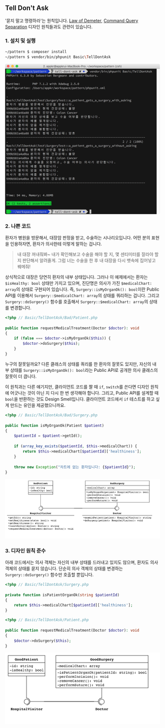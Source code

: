 ## Tell Don't Ask

'묻지 말고 명령하라'는 원칙입니다. [Law of Demeter](https://en.wikipedia.org/wiki/Law_of_Demeter), [Command Query Separation](https://en.wikipedia.org/wiki/Command%E2%80%93query_separation) 디자인 원칙들과도 관련이 있습니다.

### 1. 설치 및 실행

```bash
~/pattern $ composer install
~/pattern $ vendor/bin/phpunit Basic\TellDontAsk
```

![](docs/tell-dont-ask.phpunit.png)

### 2. 나쁜 코드

환자가 병원을 방문해서, 대장암 판정을 받고, 수술하는 시나리오입니다. 어떤 분의 표현을 인용하자면, 환자가 의사한테 이렇게 말하는 겁니다.

> 내 대장 꺼내줘봐~ 내가 확인해보고 수술을 해야 할 지, 몇 센티미터를 잘라야 할지 판단해서 알려줄게. 그럼 너는 수술을 한 후 내 대장을 다시 뱃속에 집어넣고 꿰메줘!

상식적으로 대장은 당연히 환자의 내부 상태입니다. 그러나 이 예제에서는 환자는 `$isHealthy: bool` 상태만 가지고 있으며, 진단명은 의사가 가진 `$medicalChart: array`의 상태로 구현되어 있습니다. 즉, `Surgery::isMyOrganOk(): bool`이란 Public API를 이용해서 `Surgery::$medicalChart: array`의 상태를 쿼리하는 겁니다. 그리고 `Surgery::doSurgery()` 함수를 호출해서 `Surgery::$medicalChart: array`의 상태를 변경합니다.

```php
<?php // Basic/TellDontAsk/Bad/Patient.php

public function requestMedicalTreatment(Doctor $doctor): void
{
    if (false === $doctor->isMyOrganOk($this)) {
        $doctor->doSurgery($this);
    }
}
```

누구의 잘못일까요? 다른 클래스의 상태를 쿼리를 한 환자의 잘못도 있지만, 자신의 내부 상태를 `Surgery::isMyOrganOk(): bool`라는 Public API로 공개한 의사 클래스의 잘못이 더 큽니다. 

이 원칙과는 다른 얘기지만, 클라이언트 코드를 짤 때 `if`, `switch`를 쓴다면 디자인 원칙에 어긋나는 것이 아닌 지 다시 한 번 생각해야 합니다. 그리고, Public API를 설계할 때 `bool`을 반환하는 것도 Design Smell입니다. 클라이언트 코드에서 `if` 테스트를 하고 싶게 만드는 유인을 제공했으니까요.

```php
<?php // Basic/TellDontAsk/Bad/Surgery.php

public function isMyOrganOk(Patient $patient)
{
    $patientId = $patient->getId();

    if (array_key_exists($patientId, $this->medicalChart)) {
        return $this->medicalChart[$patientId]['healthiness'];
    }

    throw new Exception("차트에 없는 환자입니다: {$patientId}");
}
```

![](docs/Bad.Class.png)

### 3. 디자인 원칙 준수

아래 코드에서는 의사 객체는 자신의 내부 상태를 드러내고 있지도 않으며, 환자도 의사 객체의 상태를 묻지 않습니다. 단순히 의사 객체의 상태를 변경하는 `Surgery::doSurgery()` 함수만 호출할 뿐입니다. 

```php
<?php // Basic/TellDontAsk/Surgery.php

private function isPatientOrganOk(string $patientId)
{
    return $this->medicalChart[$patientId]['healthiness'];
}
```

```php
<?php // Basic/TellDontAsk/Patient.php

public function requestMedicalTreatment(Doctor $doctor): void
{
    $doctor->doSurgery($this);
}
```

![](docs/Good.class.png)
